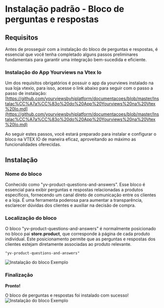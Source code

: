 # Instalação padrão - Bloco de perguntas e respostas
## Requisitos
Antes de prosseguir com a instalação do bloco de perguntas e respostas, é essencial que você tenha completado alguns passos preliminares fundamentais para garantir uma integração bem-sucedida e eficiente.


 ### Instalação do App Yourviews na Vtex Io

Um dos requisitos obrigatórios é possuir o app da yourviews instalado na sua loja vtexio, para isso, acesse o link abaixo para seguir com o passo a passo de instalação:  [https://github.com/yourviewsbyhiplatform/documentacoes/blob/master/Instalac%CC%A7a%CC%83o%20do%20App%20Yourviews%20na%20Vtex%20Io.md](https://github.com/yourviewsbyhiplatform/documentacoes/blob/master/Instalac%CC%A7a%CC%83o%20do%20App%20Yourviews%20na%20Vtex%20Io.md)

Ao seguir estes passos, você estará preparado para instalar e configurar o bloco na VTEX IO de maneira eficaz, aproveitando ao máximo as funcionalidades oferecidas.

 ## Instalação
   ### Nome do bloco
   Conhecido como "yv-product-questions-and-answers". Esse bloco é essencial para exibir perguntas e respostas relacionadas a produtos específicos, fornecendo um canal direto de comunicação entre os clientes e a loja. É uma ferramenta poderosa para aumentar a transparência, esclarecer dúvidas dos clientes e auxiliar na decisão de compra.
   ### Localização do bloco
   O bloco "yv-product-questions-and-answers" é normalmente posicionado no bloco pai **store.product**, que corresponde à página de cada produto individual. Este posicionamento permite que as perguntas e respostas dos clientes estejam diretamente associadas ao produto relevante.
   

    "yv-product-questions-and-answers"
    
![Instalação do bloco Exemplo](https://imgur.com/NUS4JYT.png)

### Finalização
**Pronto!**

O bloco de perguntas e respostas foi instalado com sucesso!
![Instalação do bloco Exemplo](https://imgur.com/8ImokcO.png)
<!--stackedit_data:
eyJoaXN0b3J5IjpbLTE5MzEyMzY1OThdfQ==
-->
